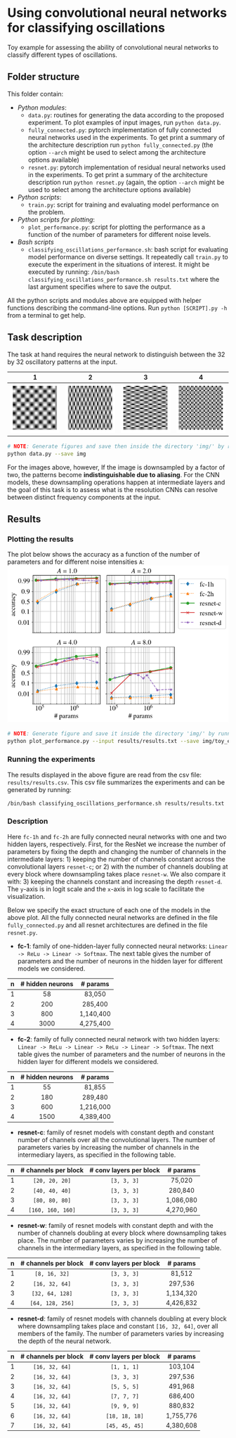 # Using convolutional neural networks for classifying oscillations

Toy example for assessing the ability of convolutional neural networks 
to classify different types of oscillations.

## Folder structure

This folder contain:
- *Python modules*:
    - `data.py`: routines for generating the data according to the proposed experiment. 
     To plot examples of input images, run ``python data.py``.
    - `fully_connected.py`: pytorch implementation of fully connected neural networks used in the experiments.
     To get print a summary of the architecture description run `python fully_connected.py` (the option `--arch` might
     be used to select among the architecture options available)
    - `resnet.py`: pytorch implementation of residual neural networks used in the experiments. To get print a 
    summary of the architecture description run `python resnet.py` (again, the option `--arch` might
     be used to select among the architecture options available)
- *Python scripts*:
    - `train.py`: script for training and evaluating model performance on the problem.
- *Python scripts for plotting*:
    - `plot_performance.py`: script for plotting the performance as a function of the number of
      parameters for different noise levels.
- *Bash scripts*
    - `classifying_oscillations_performance.sh`: bash script for evaluating model performance on diverse settings.
       It repeatedly call `train.py` to execute the experiment in the situations of interest.
       It might be executed by running: `/bin/bash classifying_oscillations_performance.sh results.txt`
       where the last argument specifies where to save the output.

All the python scripts and modules above are equipped with helper functions describing the command-line options.
Run `python [SCRIPT].py -h` from a terminal to get help.

## Task description
The task at hand requires the neural network to distinguish between 
the 32 by 32 oscillatory patterns at the input.

1 | 2 | 3| 4
:-:|:-:|:-:|:-:
![oscil1](img/oscil_1.png) | ![oscil2](img/oscil_2.png) |  ![oscil3](img/oscil_3.png) | ![oscil4](img/oscil_4.png)

```bash
# NOTE: Generate figures and save then inside the directory 'img/' by running:
python data.py --save img
```
For the images above, however, If the image is downsampled by a factor of two,
the patterns become **indistinguishable due to aliasing**. For the CNN models, 
these downsampling operations happen at intermediate layers and the goal
of this task is to assess what is the resolution CNNs can resolve between distinct 
frequency components at the input.

## Results

### Plotting the results
The plot below shows the accuracy as a function of the number of parameters and for
different noise intensities `A`:
![toy_example_acc](img/toy_example_acc.png)
```bash
# NOTE: Generate figure and save it inside the directory 'img/' by running:
python plot_performance.py --input results/results.txt --save img/toy_example_acc.png 
```

### Running the experiments

The results displayed in the above figure are read from the csv file: `results/results.csv`. This csv
file summarizes the experiments and can be generated by running:
```bash
/bin/bash classifying_oscillations_performance.sh results/results.txt
```

### Description
Here `fc-1h` and `fc-2h` are fully connected neural networks with one and two hidden layers,
respectively. First, for the ResNet we increase the number of parameters by fixing the depth
and changing the number of channels in the intermediate layers: 1) keeping the number of 
channels constant across the convolutional layers `resnet-c`; or 2) with the number 
of channels doubling at every block where downsampling takes place  `resnet-w`. 
We also compare it with: 3) keeping the channels constant and increasing the depth 
`resnet-d`. The `y`-axis is in logit scale and the `x`-axis in log scale to
facilitate the visualization.

Below we specify the exact structure of each one of the models in the above plot. 
All the fully connected neural networks are defined in the file `fully_connected.py` 
and all resnet architectures are defined in the file `resnet.py`.

- **fc-1**: family of one-hidden-layer fully connected neural networks:
`Linear -> ReLu -> Linear -> Softmax`. The next table gives the number of
 parameters and the number of neurons in the hidden layer for different
 models we considered.

n | \# hidden neurons | \# params
:-:|:-:|:-: 
1 | 58  | 83,050
2 | 200 | 285,400  
3 | 800 | 1,140,400
4 | 3000 | 4,275,400

- **fc-2**: family of  fully connected neural network with two hidden layers:
 `Linear -> ReLu -> Linear -> ReLu -> Linear -> Softmax`. 
 The next table gives the number of parameters and the number of neurons
 in the hidden layer for different models we considered.

n | \# hidden neurons | \# params
:-:|:-:|:-:
1 |  55 |  81,855
2 | 180 | 289,480
3 |  600 | 1,216,000
4 |  1500 | 4,389,400

- **resnet-c**: family of resnet models with constant depth and constant 
  number of channels over all the convolutional layers. The number of
  parameters varies by increasing the number of channels in the
  intermediary layers, as specified in the following table.

n | \# channels per block | \# conv layers per block | \# params
:-:|:-:|:-:|:-:
1 | `[20, 20, 20]` | `[3, 3, 3]` |   75,020
2 | `[40, 40, 40]`  | `[3, 3, 3]` |   280,840
3 | `[80, 80, 80]`  | `[3, 3, 3]` |   1,086,080
4 |  `[160, 160, 160]`  | `[3, 3, 3]` |   4,270,960


- **resnet-w**: family of resnet models with constant depth and with
 the number of channels doubling at every block where downsampling takes place. The number of
 parameters varies by increasing the number of channels in the
 intermediary layers, as specified in the following table.

n | \# channels per block | \# conv layers per block | \# params
:-:|:-:|:-:|:-:
1 | `[8, 16, 32]` | `[3, 3, 3]` |   81,512
2 | `[16, 32, 64]`  | `[3, 3, 3]` |   297,536
3 | `[32, 64, 128]`  | `[3, 3, 3]` |   1,134,320
4 |  `[64, 128, 256]`  | `[3, 3, 3]` |    4,426,832


- **resnet-d**:  family of resnet models with channels doubling at every block where
 downsampling takes place and constant `[16, 32, 64]`, over all members of the family.
 The number of parameters varies by increasing the depth of the neural network.

n | \# channels per block | \# conv layers per block | \# params
:-:|:-:|:-:|:-:
1 | `[16, 32, 64]` | `[1, 1, 1]` |   103,104
2 | `[16, 32, 64]`  | `[3, 3, 3]` |   297,536
3 | `[16, 32, 64]`  | `[5, 5, 5]` |   491,968
4 |  `[16, 32, 64]`  | `[7, 7, 7]` |    686,400
5 | `[16, 32, 64]`  | `[9, 9, 9]` |    880,832
6 |  `[16, 32, 64]`  | `[18, 18, 18]` |   1,755,776
7 |  `[16, 32, 64]`  | `[45, 45, 45]` |    4,380,608

